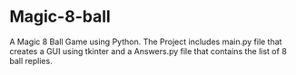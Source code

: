 # Magic-8-ball
A Magic 8 Ball Game using Python.
The Project includes main.py file that creates a GUI using tkinter and a Answers.py file that contains the list of 8 ball replies. 
